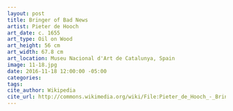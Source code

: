 ```yaml
---
layout: post
title: Bringer of Bad News
artist: Pieter de Hooch
art_date: c. 1655
art_type: Oil on Wood
art_height: 56 cm
art_width: 67.8 cm
art_location: Museu Nacional d'Art de Catalunya, Spain
image: 11-18.jpg
date: 2016-11-18 12:00:00 -05:00
categories:
tags:
cite_author: Wikipedia
cite_url: http://commons.wikimedia.org/wiki/File:Pieter_de_Hooch_-_Bringer_of_Bad_News_-_Google_Art_Project.jpg
---
```

